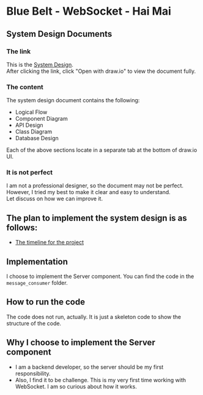 # Blue Belt - WebSocket - Hai Mai

## System Design Documents
### The link
This is the [System Design](https://drive.google.com/file/d/1CXtgp6uZtujuBJJuM7yUiyVdqg-F46Iv/view?usp=sharing).  
After clicking the link, click "Open with draw.io" to view the document fully.

### The content
The system design document contains the following:
- Logical Flow
- Component Diagram
- API Design
- Class Diagram
- Database Design  

Each of the above sections locate in a separate tab at the bottom of draw.io UI.
### It is not perfect
I am not a professional designer, so the document may not be perfect.  
However, I tried my best to make it clear and easy to understand.  
Let discuss on how we can improve it.

## The plan to implement the system design is as follows:
- [The timeline for the project](https://miro.com/app/board/uXjVKrjVg9g=/?share_link_id=812507696006)

## Implementation
I choose to implement the Server component.
You can find the code in the `message_consumer` folder.

## How to run the code
The code does not run, actually. It is just a skeleton code to show the structure of the code.

## Why I choose to implement the Server component
- I am a backend developer, so the server should be my first responsibility.
- Also, I find it to be challenge. This is my very first time working with WebSocket. I am so curious about how it works.